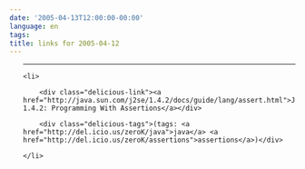 ```yaml
---
date: '2005-04-13T12:00:00-00:00'
language: en
tags:
title: links for 2005-04-12
---
```



<ul class="delicious">

-------------------------------

	<li>

		<div class="delicious-link"><a href="http://java.sun.com/j2se/1.4.2/docs/guide/lang/assert.html">Java 1.4.2: Programming With Assertions</a></div>

		<div class="delicious-tags">(tags: <a href="http://del.icio.us/zeroK/java">java</a> <a href="http://del.icio.us/zeroK/assertions">assertions</a>)</div>

	</li>

</ul>